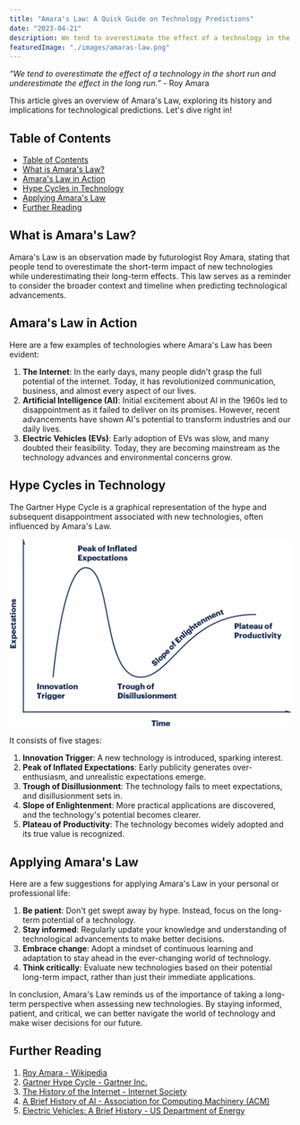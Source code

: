 ```yaml
---
title: "Amara's Law: A Quick Guide on Technology Predictions"
date: "2023-04-21"
description: We tend to overestimate the effect of a technology in the short run and underestimate the effect in the long run.
featuredImage: "./images/amaras-law.png"
---
```


*“We tend to overestimate the effect of a technology in the short run and underestimate the effect in the long run.”* - Roy Amara

This article gives an overview of Amara's Law, exploring its history and implications for technological predictions. Let's dive right in!

## Table of Contents

- [Table of Contents](#table-of-contents)
- [What is Amara's Law?](#what-is-amaras-law)
- [Amara's Law in Action](#amaras-law-in-action)
- [Hype Cycles in Technology](#hype-cycles-in-technology)
- [Applying Amara's Law](#applying-amaras-law)
- [Further Reading](#further-reading)

<a name="what-is-amaras-law"></a>

## What is Amara's Law?

Amara's Law is an observation made by futurologist Roy Amara, stating that people tend to overestimate the short-term impact of new technologies while underestimating their long-term effects. This law serves as a reminder to consider the broader context and timeline when predicting technological advancements.

<a name="amaras-law-in-action"></a>

## Amara's Law in Action

Here are a few examples of technologies where Amara's Law has been evident:

1. **The Internet**: In the early days, many people didn't grasp the full potential of the internet. Today, it has revolutionized communication, business, and almost every aspect of our lives.
2. **Artificial Intelligence (AI)**: Initial excitement about AI in the 1960s led to disappointment as it failed to deliver on its promises. However, recent advancements have shown AI's potential to transform industries and our daily lives.
3. **Electric Vehicles (EVs)**: Early adoption of EVs was slow, and many doubted their feasibility. Today, they are becoming mainstream as the technology advances and environmental concerns grow.

<a name="hype-cycles-in-technology"></a>

## Hype Cycles in Technology

The Gartner Hype Cycle is a graphical representation of the hype and subsequent disappointment associated with new technologies, often influenced by Amara's Law.

![gartner hype cycle graph](./images/gartner-hype-cycle.png)

It consists of five stages:

1. **Innovation Trigger**: A new technology is introduced, sparking interest.
2. **Peak of Inflated Expectations**: Early publicity generates over-enthusiasm, and unrealistic expectations emerge.
3. **Trough of Disillusionment**: The technology fails to meet expectations, and disillusionment sets in.
4. **Slope of Enlightenment**: More practical applications are discovered, and the technology's potential becomes clearer.
5. **Plateau of Productivity**: The technology becomes widely adopted and its true value is recognized.

<a name="applying-amaras-law"></a>

## Applying Amara's Law

Here are a few suggestions for applying Amara's Law in your personal or professional life:

1. **Be patient**: Don't get swept away by hype. Instead, focus on the long-term potential of a technology.
2. **Stay informed**: Regularly update your knowledge and understanding of technological advancements to make better decisions.
3. **Embrace change**: Adopt a mindset of continuous learning and adaptation to stay ahead in the ever-changing world of technology.
4. **Think critically**: Evaluate new technologies based on their potential long-term impact, rather than just their immediate applications.

In conclusion, Amara's Law reminds us of the importance of taking a long-term perspective when assessing new technologies. By staying informed, patient, and critical, we can better navigate the world of technology and make wiser decisions for our future.

## Further Reading

1. [Roy Amara - Wikipedia](https://en.wikipedia.org/wiki/Roy_Amara)
2. [Gartner Hype Cycle - Gartner Inc.](https://www.gartner.com/en/research/methodologies/gartner-hype-cycle)
3. [The History of the Internet - Internet Society](https://www.internetsociety.org/internet/history-internet/)
4. [A Brief History of AI - Association for Computing Machinery (ACM)](https://www.acm.org/publications/computing-surveys/articles/a-brief-history-of-ai)
5. [Electric Vehicles: A Brief History - US Department of Energy](https://www.energy.gov/timeline/timeline-history-electric-car)
